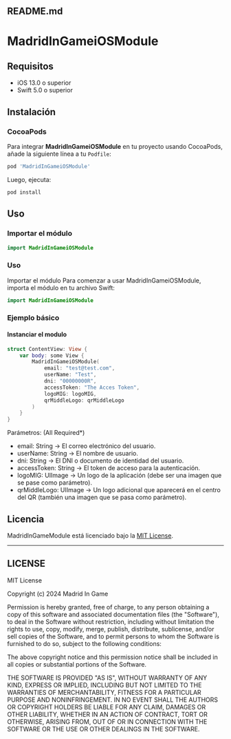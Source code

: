 ## README.md


# MadridInGameiOSModule

## Requisitos

- iOS 13.0 o superior
- Swift 5.0 o superior

## Instalación

### CocoaPods

Para integrar **MadridInGameiOSModule** en tu proyecto usando CocoaPods, añade la siguiente línea a tu `Podfile`:

```ruby
pod 'MadridInGameiOSModule'
```

Luego, ejecuta:

```bash
pod install
```

## Uso

### Importar el módulo

```swift
import MadridInGameiOSModule
```

### Uso

Importar el módulo
Para comenzar a usar MadridInGameiOSModule, importa el módulo en tu archivo Swift:

```swift
import MadridInGameiOSModule
```


### Ejemplo básico

#### Instanciar el modulo

```swift
struct ContentView: View {
    var body: some View {
        MadridInGameiOSModule(
            email: "test@test.com", 
            userName: "Test", 
            dni: "00000000R", 
            accessToken: "The Acces Token", 
            logoMIG: logoMIG, 
            qrMiddleLogo: qrMiddleLogo
        )
    }
}
```
Parámetros: (All Required*)

- email: String -> El correo electrónico del usuario.
- userName: String -> El nombre de usuario.
- dni: String -> El DNI o documento de identidad del usuario.
- accessToken: String -> El token de acceso para la autenticación.
- logoMIG: UIImage -> Un logo de la aplicación (debe ser una imagen que se pase como parámetro).
- qrMiddleLogo: UIImage -> Un logo adicional que aparecerá en el centro del QR (también una imagen que se pasa como parámetro).


## Licencia

MadridInGameModule está licenciado bajo la [MIT License](LICENSE).

---

## LICENSE

MIT License

Copyright (c) 2024 Madrid In Game

Permission is hereby granted, free of charge, to any person obtaining a copy
of this software and associated documentation files (the "Software"), to deal
in the Software without restriction, including without limitation the rights
to use, copy, modify, merge, publish, distribute, sublicense, and/or sell
copies of the Software, and to permit persons to whom the Software is
furnished to do so, subject to the following conditions:

The above copyright notice and this permission notice shall be included in all
copies or substantial portions of the Software.

THE SOFTWARE IS PROVIDED "AS IS", WITHOUT WARRANTY OF ANY KIND, EXPRESS OR
IMPLIED, INCLUDING BUT NOT LIMITED TO THE WARRANTIES OF MERCHANTABILITY,
FITNESS FOR A PARTICULAR PURPOSE AND NONINFRINGEMENT. IN NO EVENT SHALL THE
AUTHORS OR COPYRIGHT HOLDERS BE LIABLE FOR ANY CLAIM, DAMAGES OR OTHER
LIABILITY, WHETHER IN AN ACTION OF CONTRACT, TORT OR OTHERWISE, ARISING FROM,
OUT OF OR IN CONNECTION WITH THE SOFTWARE OR THE USE OR OTHER DEALINGS IN THE
SOFTWARE.

